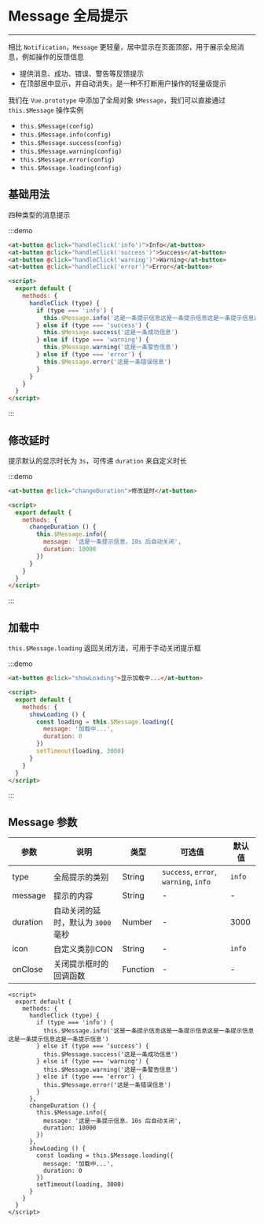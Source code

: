 
# Message 全局提示

----

相比 `Notification`，`Message` 更轻量，居中显示在页面顶部，用于展示全局消息，例如操作的反馈信息

- 提供消息、成功、错误、警告等反馈提示
- 在顶部居中显示，并自动消失，是一种不打断用户操作的轻量级提示

我们在 `Vue.prototype` 中添加了全局对象 `$Message`，我们可以直接通过 `this.$Message` 操作实例

- `this.$Message(config)`
- `this.$Message.info(config)`
- `this.$Message.success(config)`
- `this.$Message.warning(config)`
- `this.$Message.error(config)`
- `this.$Message.loading(config)`

## 基础用法

四种类型的消息提示

:::demo
```html
<at-button @click="handleClick('info')">Info</at-button>
<at-button @click="handleClick('success')">Success</at-button>
<at-button @click="handleClick('warning')">Warning</at-button>
<at-button @click="handleClick('error')">Error</at-button>

<script>
  export default {
    methods: {
      handleClick (type) {
        if (type === 'info') {
          this.$Message.info('这是一条提示信息这是一条提示信息这是一条提示信息这是一条提示信息这是一条提示信息')
        } else if (type === 'success') {
          this.$Message.success('这是一条成功信息')
        } else if (type === 'warning') {
          this.$Message.warning('这是一条警告信息')
        } else if (type === 'error') {
          this.$Message.error('这是一条错误信息')
        }
      }
    }
  }
</script>
```
:::

## 修改延时

提示默认的显示时长为 `3s`，可传递 `duration` 来自定义时长

:::demo
```html
<at-button @click="changeDuration">修改延时</at-button>

<script>
  export default {
    methods: {
      changeDuration () {
        this.$Message.info({
          message: '这是一条提示信息，10s 后自动关闭',
          duration: 10000
        })
      }
    }
  }
</script>
```
:::

## 加载中

`this.$Message.loading` 返回关闭方法，可用于手动关闭提示框

:::demo
```html
<at-button @click="showLoading">显示加载中...</at-button>

<script>
  export default {
    methods: {
      showLoading () {
        const loading = this.$Message.loading({
          message: '加载中...',
          duration: 0
        })
        setTimeout(loading, 3000)
      }
    }
  }
</script>
```
:::

## Message 参数

| 参数      | 说明          | 类型      | 可选值                           | 默认值  |
|---------- |-------------- |---------- |--------------------------------  |-------- |
| type | 全局提示的类别 | String | `success`, `error`, `warning`, `info` | `info` |
| message | 提示的内容 | String | - | - |
| duration | 自动关闭的延时，默认为 `3000` 毫秒 | Number | - | 3000 |
| icon | 自定义类别ICON | String | - | `info` |
| onClose | 关闭提示框时的回调函数 | Function | - | - |

```
<script>
  export default {
    methods: {
      handleClick (type) {
        if (type === 'info') {
          this.$Message.info('这是一条提示信息这是一条提示信息这是一条提示信息这是一条提示信息这是一条提示信息')
        } else if (type === 'success') {
          this.$Message.success('这是一条成功信息')
        } else if (type === 'warning') {
          this.$Message.warning('这是一条警告信息')
        } else if (type === 'error') {
          this.$Message.error('这是一条错误信息')
        }
      },
      changeDuration () {
        this.$Message.info({
          message: '这是一条提示信息，10s 后自动关闭',
          duration: 10000
        })
      },
      showLoading () {
        const loading = this.$Message.loading({
          message: '加载中...',
          duration: 0
        })
        setTimeout(loading, 3000)
      }
    }
  }
</script>
```

